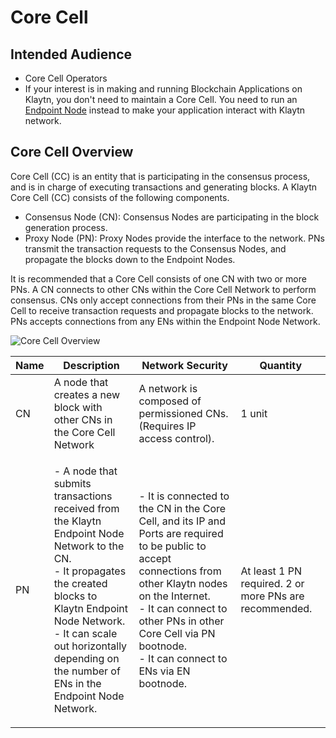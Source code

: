 # Core Cell

## Intended Audience <a href="#intended-audience" id="intended-audience"></a>

* Core Cell Operators
* If your interest is in making and running Blockchain Applications on Klaytn, you don't need to maintain a Core Cell. You need to run an [Endpoint Node](../endpoint-node/) instead to make your application interact with Klaytn network.

## Core Cell Overview <a href="#core-cell-overview" id="core-cell-overview"></a>

Core Cell (CC) is an entity that is participating in the consensus process, and is in charge of executing transactions and generating blocks. A Klaytn Core Cell (CC) consists of the following components.

* Consensus Node (CN): Consensus Nodes are participating in the block generation process.
* Proxy Node (PN): Proxy Nodes provide the interface to the network. PNs transmit the transaction requests to the Consensus Nodes, and propagate the blocks down to the Endpoint Nodes.

It is recommended that a Core Cell consists of one CN with two or more PNs. A CN connects to other CNs within the Core Cell Network to perform consensus. CNs only accept connections from their PNs in the same Core Cell to receive transaction requests and propagate blocks to the network. PNs accepts connections from any ENs within the Endpoint Node Network.

![Core Cell Overview](../../../../installation-guide/deployment/core-cell/images/cn\_set.png)

| Name | Description                                                                                                                                                                                                                                                                | Network Security                                                                                                                                                                                                                                                                    | Quantity                                               |
| ---- | -------------------------------------------------------------------------------------------------------------------------------------------------------------------------------------------------------------------------------------------------------------------------- | ----------------------------------------------------------------------------------------------------------------------------------------------------------------------------------------------------------------------------------------------------------------------------------- | ------------------------------------------------------ |
| CN   | A node that creates a new block with other CNs in the Core Cell Network                                                                                                                                                                                                    | A network is composed of permissioned CNs. (Requires IP access control).                                                                                                                                                                                                            | 1 unit                                                 |
| PN   | <p>- A node that submits transactions received from the Klaytn Endpoint Node Network to the CN.<br>- It propagates the created blocks to Klaytn Endpoint Node Network.<br>- It can scale out horizontally depending on the number of ENs in the Endpoint Node Network.</p> | <p>- It is connected to the CN in the Core Cell, and its IP and Ports are required to be public to accept connections from other Klaytn nodes on the Internet.<br>- It can connect to other PNs in other Core Cell via PN bootnode.<br>- It can connect to ENs via EN bootnode.</p> | At least 1 PN required. 2 or more PNs are recommended. |
